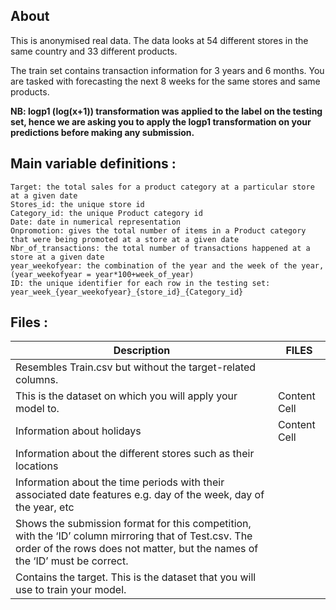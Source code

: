 ## About

This is anonymised real data. The data looks at 54 different stores in the same country and 33 different products.

The train set contains transaction information for 3 years and 6 months. You are tasked with forecasting the next 8 weeks for the same stores and same products.

**NB: logp1 (log(x+1)) transformation was applied to the label on the testing set, hence we are asking you to apply the logp1 transformation on your predictions before making any submission.**

## Main variable definitions :

    Target: the total sales for a product category at a particular store at a given date
    Stores_id: the unique store id
    Category_id: the unique Product category id
    Date: date in numerical representation
    Onpromotion: gives the total number of items in a Product category that were being promoted at a store at a given date
    Nbr_of_transactions: the total number of transactions happened at a store at a given date
    year_weekofyear: the combination of the year and the week of the year, (year_weekofyear = year*100+week_of_year)
    ID: the unique identifier for each row in the testing set: year_week_{year_weekofyear}_{store_id}_{Category_id}

## Files :

| Description  | FILES |
| ------------- | ------------- |
| Resembles Train.csv but without the target-related columns.
This is the dataset on which you will apply your model to.  | Content Cell  |
| Information about holidays  | Content Cell  |
| Information about the different stores such as their locations ||
| Information about the time periods with their associated date features e.g. day of the week, day of the year, etc ||
| Shows the submission format for this competition, with the ‘ID’ column mirroring that of Test.csv. The order of the rows does not matter, but the names of the ‘ID’ must be correct. ||
| Contains the target. This is the dataset that you will use to train your model. ||
